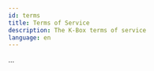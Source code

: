 ```yaml
---
id: terms
title: Terms of Service
description: The K-Box terms of service
language: en
---
```


...
